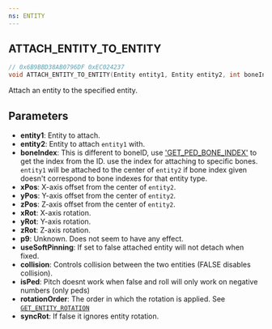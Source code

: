```yaml
---
ns: ENTITY
---
```

## ATTACH_ENTITY_TO_ENTITY

```c
// 0x6B9BBD38AB0796DF 0xEC024237
void ATTACH_ENTITY_TO_ENTITY(Entity entity1, Entity entity2, int boneIndex, float xPos, float yPos, float zPos, float xRot, float yRot, float zRot, BOOL p9, BOOL useSoftPinning, BOOL collision, BOOL isPed, int rotationOrder, BOOL syncRot);
```

Attach an entity to the specified entity.

## Parameters
* **entity1**: Entity to attach.
* **entity2**: Entity to attach ```entity1``` with.
* **boneIndex**: This is different to boneID, use ['GET_PED_BONE_INDEX'](#_0x3F428D08BE5AAE31) to get the index from the ID. use the index for attaching to specific bones. ```entity1``` will be attached to the center of ```entity2``` if bone index given doesn't correspond to bone indexes for that entity type.
* **xPos**: X-axis offset from the center of ```entity2```.
* **yPos**: Y-axis offset from the center of ```entity2```.
* **zPos**: Z-axis offset from the center of ```entity2```.
* **xRot**: X-axis rotation.
* **yRot**: Y-axis rotation.
* **zRot**: Z-axis rotation.
* **p9**: Unknown. Does not seem to have any effect.
* **useSoftPinning**: If set to false attached entity will not detach when fixed.
* **collision**: Controls collision between the two entities (FALSE disables collision).
* **isPed**: Pitch doesnt work when false and roll will only work on negative numbers (only peds)
* **rotationOrder**: The order in which the rotation is applied. See [`GET_ENTITY_ROTATION`](#_0xAFBD61CC738D9EB9)
* **syncRot**: If false it ignores entity rotation.

